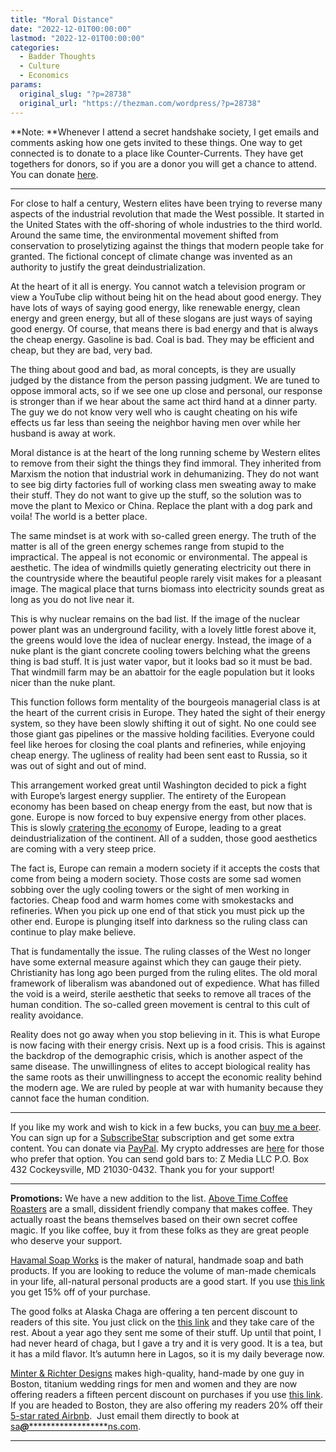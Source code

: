 ```yaml
---
title: "Moral Distance"
date: "2022-12-01T00:00:00"
lastmod: "2022-12-01T00:00:00"
categories:
  - Badder Thoughts
  - Culture
  - Economics
params:
  original_slug: "?p=28738"
  original_url: "https://thezman.com/wordpress/?p=28738"
---
```


**Note: **Whenever I attend a secret handshake society, I get emails and
comments asking how one gets invited to these things. One way to get
connected is to donate to a place like Counter-Currents. They have get
togethers for donors, so if you are a donor you will get a chance to
attend. You can donate
<a href="https://counter-currents.com/donate/" rel="noopener"
target="_blank">here</a>.

------------------------------------------------------------------------

For close to half a century, Western elites have been trying to reverse
many aspects of the industrial revolution that made the West possible.
It started in the United States with the off-shoring of whole industries
to the third world. Around the same time, the environmental movement
shifted from conservation to proselytizing against the things that
modern people take for granted. The fictional concept of climate change
was invented as an authority to justify the great deindustrialization.

At the heart of it all is energy. You cannot watch a television program
or view a YouTube clip without being hit on the head about good energy.
They have lots of ways of saying good energy, like renewable energy,
clean energy and green energy, but all of these slogans are just ways of
saying good energy. Of course, that means there is bad energy and that
is always the cheap energy. Gasoline is bad. Coal is bad. They may be
efficient and cheap, but they are bad, very bad.

The thing about good and bad, as moral concepts, is they are usually
judged by the distance from the person passing judgment. We are tuned to
oppose immoral acts, so if we see one up close and personal, our
response is stronger than if we hear about the same act third hand at a
dinner party. The guy we do not know very well who is caught cheating on
his wife effects us far less than seeing the neighbor having men over
while her husband is away at work.

Moral distance is at the heart of the long running scheme by Western
elites to remove from their sight the things they find immoral. They
inherited from Marxism the notion that industrial work in dehumanizing.
They do not want to see big dirty factories full of working class men
sweating away to make their stuff. They do not want to give up the
stuff, so the solution was to move the plant to Mexico or China. Replace
the plant with a dog park and voila! The world is a better place.

The same mindset is at work with so-called green energy. The truth of
the matter is all of the green energy schemes range from stupid to the
impractical. The appeal is not economic or environmental. The appeal is
aesthetic. The idea of windmills quietly generating electricity out
there in the countryside where the beautiful people rarely visit makes
for a pleasant image. The magical place that turns biomass into
electricity sounds great as long as you do not live near it.

This is why nuclear remains on the bad list. If the image of the nuclear
power plant was an underground facility, with a lovely little forest
above it, the greens would love the idea of nuclear energy. Instead, the
image of a nuke plant is the giant concrete cooling towers belching what
the greens thing is bad stuff. It is just water vapor, but it looks bad
so it must be bad. That windmill farm may be an abattoir for the eagle
population but it looks nicer than the nuke plant.

This function follows form mentality of the bourgeois managerial class
is at the heart of the current crisis in Europe. They hated the sight of
their energy system, so they have been slowly shifting it out of sight.
No one could see those giant gas pipelines or the massive holding
facilities. Everyone could feel like heroes for closing the coal plants
and refineries, while enjoying cheap energy. The ugliness of reality had
been sent east to Russia, so it was out of sight and out of mind.

This arrangement worked great until Washington decided to pick a fight
with Europe’s largest energy supplier. The entirety of the European
economy has been based on cheap energy from the east, but now that is
gone. Europe is now forced to buy expensive energy from other places.
This is slowly <a href="https://archive.ph/anyvt" rel="noopener"
target="_blank">cratering the economy</a> of Europe, leading to a great
deindustrialization of the continent. All of a sudden, those good
aesthetics are coming with a very steep price.

The fact is, Europe can remain a modern society if it accepts the costs
that come from being a modern society. Those costs are some sad women
sobbing over the ugly cooling towers or the sight of men working in
factories. Cheap food and warm homes come with smokestacks and
refineries. When you pick up one end of that stick you must pick up the
other end. Europe is plunging itself into darkness so the ruling class
can continue to play make believe.

That is fundamentally the issue. The ruling classes of the West no
longer have some external measure against which they can gauge their
piety. Christianity has long ago been purged from the ruling elites. The
old moral framework of liberalism was abandoned out of expedience. What
has filled the void is a weird, sterile aesthetic that seeks to remove
all traces of the human condition. The so-called green movement is
central to this cult of reality avoidance.

Reality does not go away when you stop believing in it. This is what
Europe is now facing with their energy crisis. Next up is a food crisis.
This is against the backdrop of the demographic crisis, which is another
aspect of the same disease. The unwillingness of elites to accept
biological reality has the same roots as their unwillingness to accept
the economic reality behind the modern age. We are ruled by people at
war with humanity because they cannot face the human condition.

------------------------------------------------------------------------

If you like my work and wish to kick in a few bucks, you can
<a href="https://www.buymeacoffee.com/mujolulu" rel="noopener"
target="_blank">buy me a beer</a>. You can sign up for a
<a href="https://www.subscribestar.com/the-z-blog" rel="noopener"
target="_blank">SubscribeStar</a> subscription and get some extra
content. You can donate via <a
href="https://www.paypal.com/donate/?cmd=_s-xclick&amp;hosted_button_id=UDAS2Q8JYA6CN&amp;source=url"
rel="noopener" target="_blank">PayPal</a>. My crypto addresses are
<a href="https://thezman.com/wordpress/?page_id=22713" rel="noopener"
target="_blank">here</a> for those who prefer that option. You can send
gold bars to: Z Media LLC P.O. Box 432 Cockeysville, MD 21030-0432.
Thank you for your support!

------------------------------------------------------------------------

**Promotions:** We have a new addition to the list.
<a href="https://abovetimecoffee.com/" rel="noopener"
target="_blank">Above Time Coffee Roasters</a> are a small, dissident
friendly company that makes coffee. They actually roast the beans
themselves based on their own secret coffee magic. If you like coffee,
buy it from these folks as they are great people who deserve your
support.

<a href="https://havamalsoapworks.com/" rel="noopener"
target="_blank">Havamal Soap Works</a> is the maker of natural, handmade
soap and bath products. If you are looking to reduce the volume of
man-made chemicals in your life, all-natural personal products are a
good start. If you use
<a href="https://havamalsoapworks.com/discount/ZMAN" rel="noopener"
target="_blank">this link</a> you get 15% off of your purchase.

The good folks at Alaska Chaga are offering a ten percent discount to
readers of this site. You just click on the
<a href="https://alaskachaga.us/discount/ZMAN" rel="noopener noreferrer"
target="_blank">this link</a> and they take care of the rest. About a
year ago they sent me some of their stuff. Up until that point, I had
never heard of chaga, but I gave a try and it is very good. It is a tea,
but it has a mild flavor. It’s autumn here in Lagos, so it is my daily
beverage now.

<a href="https://www.minterandrichterdesigns.com/"
rel="noreferrer nofollow noopener" target="_blank">Minter &amp; Richter
Designs</a> makes high-quality, hand-made by one guy in Boston, titanium
wedding rings for men and women and they are now offering readers a
fifteen percent discount on purchases if you use
<a href="https://www.minterandrichterdesigns.com/discount/ZMAN"
rel="noreferrer nofollow noopener" target="_blank">this link</a>.
<span class="highlight"><span class="colour"><span class="font"><span class="size">If
you are headed to Boston, they are also offering my readers 20% off
their <a
href="https://www.airbnb.com/users/7988017/listings?user_id=7988017&amp;s=3"
rel="noopener noreferrer" target="_blank">5-star rated Airbnb</a>.  Just
email them directly to book at
<a href="mailto:sa***@*********************ns.com"
data-original-string="l4aBkuGqjV2sAmGCTa26gw==cb7cbBuiB7RnGujHeEBtk9jFbKaz8K9Rh4C/lzIj+qFIUvsemZv9iuPlXPnjfZ8B+Uw"><span
class="apbct-email-encoder"
data-original-string="bwtLbKK+dq4MCWjAa8CLOQ==cb7lfQBlRferWg0ME1977t+4b+gXmYawCemlFFknv6VkXfiVpo43tJdioPIETpOAj9w"
title="This contact has been encoded by Anti-Spam by CleanTalk. Click to decode. To finish the decoding make sure that JavaScript is enabled in your browser.">sa<span
class="apbct-blur">***</span>@<span
class="apbct-blur">*********************</span>ns.com</span></a>.</span></span></span></span>

------------------------------------------------------------------------
